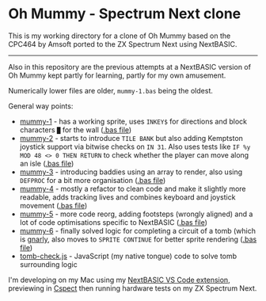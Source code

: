 # Oh Mummy - Spectrum Next clone

This is my working directory for a clone of Oh Mummy based on the CPC464 by Amsoft ported to the ZX Spectrum Next using NextBASIC.

---

Also in this repository are the previous attempts at a NextBASIC version of Oh Mummy kept partly for learning, partly for my own amusement.

Numerically lower files are older, `mummy-1.bas` being the oldest.

General way points:

- [mummy-1](https://github.com/remy/next-oh-mummy/blob/master/previous-attempts/mummy-1.bas.txt) - has a working sprite, uses `INKEY$` for directions and block characters `█` for the wall ([.bas file](https://github.com/remy/next-oh-mummy/blob/master/previous-attempts/mummy-1.bas))
- [mummy-2](https://github.com/remy/next-oh-mummy/blob/master/previous-attempts/mummy-2.bas.txt) - starts to introduce `TILE BANK` but also adding Kemptston joystick support via bitwise checks on `IN 31`. Also uses tests like `IF %y MOD 48 <> 0 THEN RETURN` to check whether the player can move along an isle ([.bas file](https://github.com/remy/next-oh-mummy/blob/master/previous-attempts/mummy-2.bas))
- [mummy-3](https://github.com/remy/next-oh-mummy/blob/master/previous-attempts/mummy-3.bas.txt) - introducing baddies using an array to render, also using `DEFPROC` for a bit more organisation ([.bas file](https://github.com/remy/next-oh-mummy/blob/master/previous-attempts/mummy-3.bas))
- [mummy-4](https://github.com/remy/next-oh-mummy/blob/master/previous-attempts/mummy-4.bas.txt) - mostly a refactor to clean code and make it slightly more readable, adds tracking lives and combines keyboard and joystick movement ([.bas file](https://github.com/remy/next-oh-mummy/blob/master/previous-attempts/mummy-4.bas))
- [mummy-5](https://github.com/remy/next-oh-mummy/blob/master/previous-attempts/mummy-5.bas.txt) - more code reorg, adding footsteps (wrongly aligned) and a lot of code optimisations specific to NextBASIC ([.bas file](https://github.com/remy/next-oh-mummy/blob/master/previous-attempts/mummy-5.bas))
- [mummy-6](https://github.com/remy/next-oh-mummy/blob/master/previous-attempts/mummy-6.bas.txt) - finally solved logic for completing a circuit of a tomb (which is [gnarly](https://github.com/remy/next-oh-mummy/blob/master/previous-attempts/mummy-6.bas.txt#L52-L66!), also moves to `SPRITE CONTINUE` for better sprite rendering ([.bas file](https://github.com/remy/next-oh-mummy/blob/master/previous-attempts/mummy-6.bas))
- [tomb-check.js](https://github.com/remy/next-oh-mummy/blob/master/previous-attempts/tomb-check.js) - JavaScript (my native tongue) code to solve tomb surrounding logic

I'm developing on my Mac using my [NextBASIC VS Code extension](https://marketplace.visualstudio.com/items?itemName=remysharp.nextbasic), previewing in [Cspect](http://cspect.org/) then running hardware tests on my ZX Spectrum Next.
